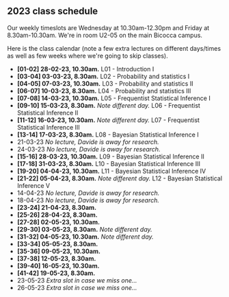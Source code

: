 ## 2023 class schedule

Our weekly timeslots are Wednesday at 10.30am-12.30pm and Friday at 8.30am-10.30am. We're in room U2-05 on the main Bicocca campus.

Here is the class calendar (note a few extra lectures on different days/times as well as few weeks where we're going to skip classes).

 - **[01-02] 28-02-23, 10.30am.** L01 - Introduction I
 - **[03-04] 03-03-23, 8.30am.** L02 - Probability and statistics I
 - **[04-05] 07-03-23, 10.30am.** L03 - Probability and statistics II
 - **[06-07] 10-03-23, 8.30am.** L04 - Probability and statistics III
 - **[07-08] 14-03-23, 10.30am.** L05 - Frequentist Statistical Inference I
 - **[09-10] 15-03-23, 8.30am.** *Note different day.* L06 - Frequentist Statistical Inference II
 - **[11-12] 16-03-23, 10.30am.** *Note different day.* L07 - Frequentist Statistical Inference III
 - **[13-14] 17-03-23, 8.30am.** L08 - Bayesian Statistical Inference I
 - 21-03-23 *No lecture, Davide is away for research.*
 - 24-03-23 *No lecture, Davide is away for research.*
 - **[15-16] 28-03-23, 10.30am.** L09 - Bayesian Statistical Inference II
 - **[17-18] 31-03-23, 8.30am.** L10 - Bayesian Statistical Inference III
 - **[19-20] 04-04-23, 10.30am.** L11 - Bayesian Statistical Inference IV
 - **[21-22] 05-04-23, 8.30am.** *Note different day.* L12 - Bayesian Statistical Inference V
 - 14-04-23 *No lecture, Davide is away for research.*
 - 18-04-23 *No lecture, Davide is away for research.*
 - **[23-24] 21-04-23, 8.30am.**
 - **[25-26] 28-04-23, 8.30am.**
 - **[27-28] 02-05-23, 10.30am.**
 - **[29-30] 03-05-23, 8.30am.** *Note different day.*
 - **[31-32] 04-05-23, 10.30am.** *Note different day.*
 - **[33-34] 05-05-23, 8.30am.**
 - **[35-36] 09-05-23, 10.30am.**
 - **[37-38] 12-05-23, 8.30am.**
 - **[39-40] 16-05-23, 10.30am.**
 - **[41-42] 19-05-23, 8.30am.**
 - 23-05-23 *Extra slot in case we miss one...*
 - 26-05-23 *Extra slot in case we miss one...*
